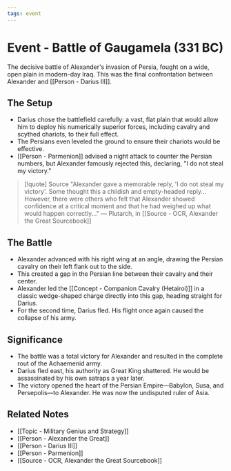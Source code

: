 ```yaml
---
tags: event
---
```


# Event - Battle of Gaugamela (331 BC)

The decisive battle of Alexander's invasion of Persia, fought on a wide, open plain in modern-day Iraq. This was the final confrontation between Alexander and [[Person - Darius III]].

## The Setup
- Darius chose the battlefield carefully: a vast, flat plain that would allow him to deploy his numerically superior forces, including cavalry and scythed chariots, to their full effect.
- The Persians even leveled the ground to ensure their chariots would be effective.
- [[Person - Parmenion]] advised a night attack to counter the Persian numbers, but Alexander famously rejected this, declaring, "I do not steal my victory."

> [!quote] Source
> "Alexander gave a memorable reply, 'I do not steal my victory'. Some thought this a childish and empty-headed reply... However, there were others who felt that Alexander showed confidence at a critical moment and that he had weighed up what would happen correctly..."
> — Plutarch, in [[Source - OCR, Alexander the Great Sourcebook]]

## The Battle
- Alexander advanced with his right wing at an angle, drawing the Persian cavalry on their left flank out to the side.
- This created a gap in the Persian line between their cavalry and their center.
- Alexander led the [[Concept - Companion Cavalry (Hetairoi)]] in a classic wedge-shaped charge directly into this gap, heading straight for Darius.
- For the second time, Darius fled. His flight once again caused the collapse of his army.

## Significance
- The battle was a total victory for Alexander and resulted in the complete rout of the Achaemenid army.
- Darius fled east, his authority as Great King shattered. He would be assassinated by his own satraps a year later.
- The victory opened the heart of the Persian Empire—Babylon, Susa, and Persepolis—to Alexander. He was now the undisputed ruler of Asia.

## Related Notes
- [[Topic - Military Genius and Strategy]]
- [[Person - Alexander the Great]]
- [[Person - Darius III]]
- [[Person - Parmenion]]
- [[Source - OCR, Alexander the Great Sourcebook]]
